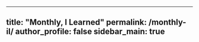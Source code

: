 ---
title: "Monthly, I Learned"
permalink: /monthly-il/
author_profile: false
sidebar_main: true
----
